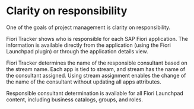 # Clarity on responsibility 

One of the goals of project management is clarity on responsibility.

Fiori Tracker shows who is responsible for each SAP Fiori application. The information is available directly from the application (using the Fiori Launchpad plugin) or through the application details view.

Fiori Tracker determines the name of the responsible consultant based on the stream name. Each app is tied to stream, and stream has the name of the consultant assigned. Using stream assignment enables the change of the name of the consultant without updating all apps attributes.

Responsible consultant determination is available for all Fiori Launchpad content, including business catalogs, groups, and roles.